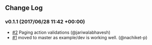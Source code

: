 ## Change Log

### v0.1.1 (2017/06/28 11:42 +00:00)
- [#2](https://github.com/nachiket-p/rest-redux/pull/2) Paging action validations (@jariwalabhavesh)
- [#1](https://github.com/nachiket-p/rest-redux/pull/1) moved to master as example/dev is working well. (@nachiket-p)
